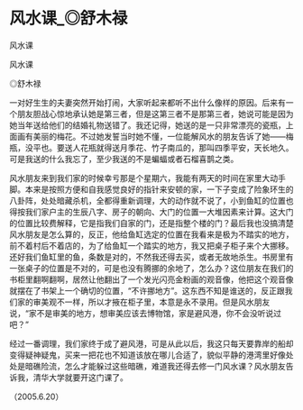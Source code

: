 # 风水课_◎舒木禄

风水课

风水课

◎舒木禄

一对好生生的夫妻突然开始打闹，大家听起来都听不出什么像样的原因。后来有一个朋友胆战心惊地承认她是第三者，但是这第三者不是那第三者，她说可能是因为她当年送给他们的结婚礼物送错了。我还记得，她送的是一只非常漂亮的瓷瓶，上面画有美丽的梅花。不过她发誓当时她不懂，一位能解风水的朋友告诉了她——梅瓶，没平也。要送人花瓶就得送月季花、竹子南瓜的，那叫四季平安，天长地久。可是我送的什么我忘了，至少我送的不是蝙蝠或者石榴喜鹊之类。

风水朋友来到我们家的时候幸亏那是个星期六，我能有两天的时间在家里大动手脚。本来是按照方便和自我感觉良好的指针来安顿的家，一下子变成了险象环生的八卦阵，处处暗藏杀机，全都得重新调理，大的动作就不说了，小到鱼缸的位置也得按我们家户主的生辰八字、房子的朝向、大门的位置一大堆因素来计算。这大门的位置比较费解释，它是指我们自家的门，还是指整个楼的门？最后我也没搞清楚风水朋友是怎么算的，反正，他给鱼缸选定的位置在我看来是极为不踏实的地方，前不着村后不着店的，为了给鱼缸一个踏实的地方，我又把桌子柜子来个大挪移。还好我们鱼缸里的鱼，条数是对的，不然我还得去买，或者无故地杀生。书房里有一张桌子的位置是不对的，可是也没有腾挪的余地了，怎么办？这位朋友在我们的书柜里翻啊翻啊，居然让他翻出了一个发光闪亮金粉画的观音像，他把这个观音像就摆在了书架上一个确切的位置，“不许挪地方”。这东西不知是谁送的，反正跟我们家的审美观不一样，所以才掖在柜子里，本意是永不录用。但是风水朋友说，“家不是审美的地方，想审美应该去博物馆，家是避风港，你不会没听说过吧？”

经过一番调理，我们家终于成了避风港，可是从此以后，我这只每天要靠岸的船却变得疑神疑鬼，买来一把花也不知道该放在哪儿合适了，貌似平静的港湾里好像处处是暗礁险流，怎么才能躲过这些暗礁，难道我还得去修一门风水课？风水朋友告诉我，清华大学就要开这门课了。

（2005.6.20）